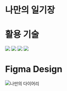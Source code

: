 # 나만의 일기장
>
# 활용 기술
  <div>
  <img src="https://img.shields.io/badge/Figma-F24E1E?style=for-the-badge&logo=Figma&logoColor=white">
  <img src="https://img.shields.io/badge/html5-E34F26?style=for-the-badge&logo=html5&logoColor=white"> 
  <img src="https://img.shields.io/badge/css-1572B6?style=for-the-badge&logo=css3&logoColor=white">
  <img src="https://img.shields.io/badge/javascript-F7DF1E?style=for-the-badge&logo=javascript&logoColor=black">
</div>

# Figma Design
![나만의 다이어리](https://github.com/HongDawww/self-project/assets/142575028/35f40e29-0ca8-4f4c-bea2-bda3bcbea31d)


